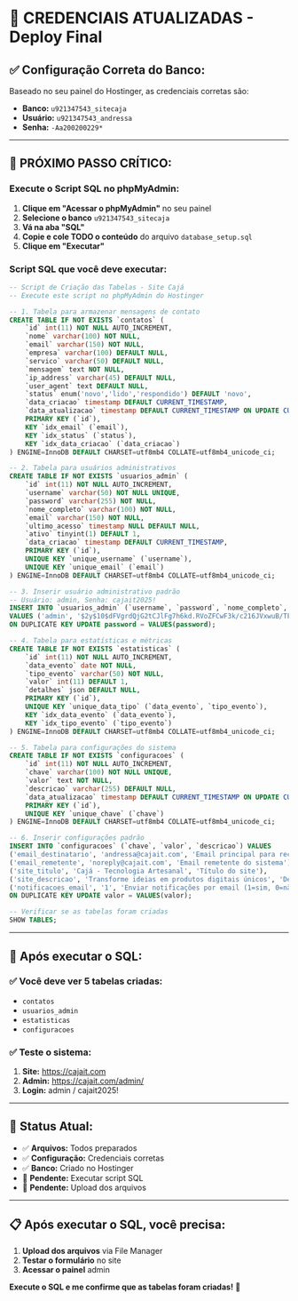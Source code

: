 # 🎯 CREDENCIAIS ATUALIZADAS - Deploy Final

## ✅ **Configuração Correta do Banco:**

Baseado no seu painel do Hostinger, as credenciais corretas são:

- **Banco:** `u921347543_sitecaja`
- **Usuário:** `u921347543_andressa`  
- **Senha:** `-Aa200200229*`

---

## 🚀 **PRÓXIMO PASSO CRÍTICO:**

### **Execute o Script SQL no phpMyAdmin:**

1. **Clique em "Acessar o phpMyAdmin"** no seu painel
2. **Selecione o banco** `u921347543_sitecaja`
3. **Vá na aba "SQL"**
4. **Copie e cole TODO o conteúdo** do arquivo `database_setup.sql`
5. **Clique em "Executar"**

### **Script SQL que você deve executar:**

```sql
-- Script de Criação das Tabelas - Site Cajá
-- Execute este script no phpMyAdmin do Hostinger

-- 1. Tabela para armazenar mensagens de contato
CREATE TABLE IF NOT EXISTS `contatos` (
    `id` int(11) NOT NULL AUTO_INCREMENT,
    `nome` varchar(100) NOT NULL,
    `email` varchar(150) NOT NULL,
    `empresa` varchar(100) DEFAULT NULL,
    `servico` varchar(50) DEFAULT NULL,
    `mensagem` text NOT NULL,
    `ip_address` varchar(45) DEFAULT NULL,
    `user_agent` text DEFAULT NULL,
    `status` enum('novo','lido','respondido') DEFAULT 'novo',
    `data_criacao` timestamp DEFAULT CURRENT_TIMESTAMP,
    `data_atualizacao` timestamp DEFAULT CURRENT_TIMESTAMP ON UPDATE CURRENT_TIMESTAMP,
    PRIMARY KEY (`id`),
    KEY `idx_email` (`email`),
    KEY `idx_status` (`status`),
    KEY `idx_data_criacao` (`data_criacao`)
) ENGINE=InnoDB DEFAULT CHARSET=utf8mb4 COLLATE=utf8mb4_unicode_ci;

-- 2. Tabela para usuários administrativos
CREATE TABLE IF NOT EXISTS `usuarios_admin` (
    `id` int(11) NOT NULL AUTO_INCREMENT,
    `username` varchar(50) NOT NULL UNIQUE,
    `password` varchar(255) NOT NULL,
    `nome_completo` varchar(100) NOT NULL,
    `email` varchar(150) NOT NULL,
    `ultimo_acesso` timestamp NULL DEFAULT NULL,
    `ativo` tinyint(1) DEFAULT 1,
    `data_criacao` timestamp DEFAULT CURRENT_TIMESTAMP,
    PRIMARY KEY (`id`),
    UNIQUE KEY `unique_username` (`username`),
    UNIQUE KEY `unique_email` (`email`)
) ENGINE=InnoDB DEFAULT CHARSET=utf8mb4 COLLATE=utf8mb4_unicode_ci;

-- 3. Inserir usuário administrativo padrão
-- Usuário: admin, Senha: cajait2025!
INSERT INTO `usuarios_admin` (`username`, `password`, `nome_completo`, `email`) 
VALUES ('admin', '$2y$10$dFVgrdQjG2tCJlFg7h6kd.RVoZFCwF3k/c216JVxwuB/TFaTFeB8q', 'Administrador Cajá', 'andressa@cajait.com')
ON DUPLICATE KEY UPDATE password = VALUES(password);

-- 4. Tabela para estatísticas e métricas
CREATE TABLE IF NOT EXISTS `estatisticas` (
    `id` int(11) NOT NULL AUTO_INCREMENT,
    `data_evento` date NOT NULL,
    `tipo_evento` varchar(50) NOT NULL,
    `valor` int(11) DEFAULT 1,
    `detalhes` json DEFAULT NULL,
    PRIMARY KEY (`id`),
    UNIQUE KEY `unique_data_tipo` (`data_evento`, `tipo_evento`),
    KEY `idx_data_evento` (`data_evento`),
    KEY `idx_tipo_evento` (`tipo_evento`)
) ENGINE=InnoDB DEFAULT CHARSET=utf8mb4 COLLATE=utf8mb4_unicode_ci;

-- 5. Tabela para configurações do sistema
CREATE TABLE IF NOT EXISTS `configuracoes` (
    `id` int(11) NOT NULL AUTO_INCREMENT,
    `chave` varchar(100) NOT NULL UNIQUE,
    `valor` text NOT NULL,
    `descricao` varchar(255) DEFAULT NULL,
    `data_atualizacao` timestamp DEFAULT CURRENT_TIMESTAMP ON UPDATE CURRENT_TIMESTAMP,
    PRIMARY KEY (`id`),
    UNIQUE KEY `unique_chave` (`chave`)
) ENGINE=InnoDB DEFAULT CHARSET=utf8mb4 COLLATE=utf8mb4_unicode_ci;

-- 6. Inserir configurações padrão
INSERT INTO `configuracoes` (`chave`, `valor`, `descricao`) VALUES
('email_destinatario', 'andressa@cajait.com', 'Email principal para receber mensagens'),
('email_remetente', 'noreply@cajait.com', 'Email remetente do sistema'),
('site_titulo', 'Cajá - Tecnologia Artesanal', 'Título do site'),
('site_descricao', 'Transforme ideias em produtos digitais únicos', 'Descrição do site'),
('notificacoes_email', '1', 'Enviar notificações por email (1=sim, 0=não)')
ON DUPLICATE KEY UPDATE valor = VALUES(valor);

-- Verificar se as tabelas foram criadas
SHOW TABLES;
```

---

## 🎯 **Após executar o SQL:**

### **✅ Você deve ver 5 tabelas criadas:**
- `contatos`
- `usuarios_admin` 
- `estatisticas`
- `configuracoes`

### **✅ Teste o sistema:**
1. **Site:** https://cajait.com
2. **Admin:** https://cajait.com/admin/
3. **Login:** admin / cajait2025!

---

## 🚀 **Status Atual:**

- ✅ **Arquivos:** Todos preparados
- ✅ **Configuração:** Credenciais corretas
- ✅ **Banco:** Criado no Hostinger
- 🔄 **Pendente:** Executar script SQL
- 🔄 **Pendente:** Upload dos arquivos

---

## 📋 **Após executar o SQL, você precisa:**

1. **Upload dos arquivos** via File Manager
2. **Testar o formulário** no site
3. **Acessar o painel** admin

**Execute o SQL e me confirme que as tabelas foram criadas!** 🎯
